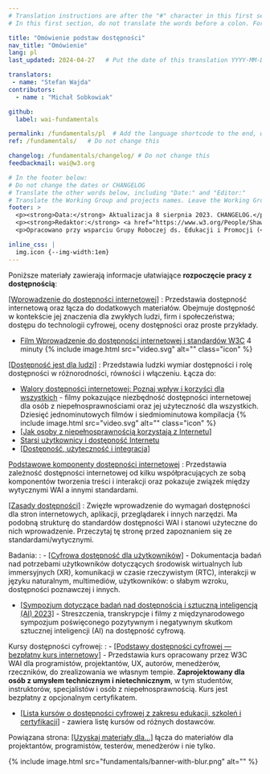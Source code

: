 ```yaml
---
# Translation instructions are after the "#" character in this first section. They are comments that do not show up in the web page. You do not need to translate the instructions after #.
# In this first section, do not translate the words before a colon. For example, do not translate "title:". Do translate the text after "title:".

title: "Omówienie podstaw dostępności"
nav_title: "Omówienie" 
lang: pl
last_updated: 2024-04-27   # Put the date of this translation YYYY-MM-DD (with month in the middle)

translators:
 - name: "Stefan Wajda" 
contributors:
  - name : "Michał Sobkowiak"

github:
  label: wai-fundamentals

permalink: /fundamentals/pl  # Add the language shortcode to the end, with no slash at the end. For example /path/to/file/fr
ref: /fundamentals/   # Do not change this

changelog: /fundamentals/changelog/ # Do not change this
feedbackmail: wai@w3.org

# In the footer below:
# Do not change the dates or CHANGELOG
# Translate the other words below, including "Date:" and "Editor:"
# Translate the Working Group and projects names. Leave the Working Group and projects acronyms in English.
footer: >
  <p><strong>Data:</strong> Aktualizacja 8 sierpnia 2023. CHANGELOG.</p>
  <p><strong>Redaktor:</strong> <a href="https://www.w3.org/People/Shawn/">Shawn Lawton Henry</a>.</p>
  <p>Opracowano przy wsparciu Grupy Roboczej ds. Edukacji i Promocji (<a href="https://www.w3.org/WAI/EO/">EOWG</a>).</p>

inline_css: |
  img.icon {--img-width:1em}
---
```


Poniższe materiały zawierają informacje ułatwiające **rozpoczęcie pracy z dostępnością**:

[[Wprowadzenie do dostępności internetowej]](/fundamentals/accessibility-intro/)
: Przedstawia dostępność internetową oraz łącza do dodatkowych materiałów. Obejmuje dostępność w kontekście jej znaczenia dla zwykłych ludzi, firm i społeczeństwa; dostępu do technologii cyfrowej, oceny dostępności oraz proste przykłady.
-  [Film Wprowadzenie do dostępności internetowej i standardów W3C](/videos/standards-and-benefits/) 4 minuty {% include image.html src="video.svg" alt="" class="icon" %}

[[Dostępność jest dla ludzi]](/people/)
: Przedstawia ludzki wymiar dostępności i rolę dostępności w różnorodności, równości i włączeniu. Łącza do:
-  [Walory dostępności internetowej: Poznaj wpływ i korzyści dla wszystkich](/perspective-videos/) - filmy pokazujące niezbędność dostępności internetowej dla osób z niepełnosprawnościami oraz jej użyteczność dla wszystkich. Dziesięć jednominutowych filmów i siedmiominutowa kompilacja {% include image.html src="video.svg" alt="" class="icon" %}
-  [[Jak osoby z niepełnosprawnością korzystają z Internetu]](/people-use-web/)<!-- , [Filmy demonstrujące korzystanie z Internetu przez osoby niepoełnosprawne](/people-use-web/) Osiemnaście ponad dwuminutowych filmów i 3 kompilacje {% include image.html src="video.svg" alt="" class="icon" %} -->
-  [Starsi użytkownicy i dostępność Internetu](/older-users/) 
-  [[Dostępność, użyteczność i integracja]](/fundamentals/accessibility-usability-inclusion/)

[Podstawowe komponenty dostępności internetowej](/fundamentals/components/)
: Przedstawia zależność dostępności internetowej od kilku współpracujących ze sobą komponentów tworzenia treści i interakcji oraz pokazuje związek między wytycznymi WAI a innymi standardami.

[[Zasady dostępności]](/fundamentals/accessibility-principles/)
: Zwięzłe wprowadzenie do wymagań dostępności dla stron internetowych, aplikacji, przeglądarek i innych narzędzi. Ma podobną strukturę do standardów dostępności WAI i stanowi użyteczne do nich wprowadzenie. Przeczytaj tę stronę przed zapoznaniem się ze standardami/wytycznymi.

Badania:
: -  [[Cyfrowa dostępność dla użytkowników]](/research/user-requirements/) - Dokumentacja badań nad potrzebami użytkowników dotyczących środowisk wirtualnych lub immersyjnych (XR), komunikacji w czasie rzeczywistym (RTC), interakcji w języku naturalnym, multimediów, użytkowników: o słabym wzroku, dostępności poznawczej i innych.
-  [[Sympozjum dotyczące badań nad dostępnością i sztuczną inteligencją (AI)  2023]](/research/ai2023/) - Streszczenia, transkrypcje i filmy z międzynarodowego sympozjum poświęconego pozytywnym i negatywnym skutkom sztucznej inteligencji (AI) na dostępność cyfrową.

Kursy dostępności cyfrowej:
: -  [[Podstawy dostępności cyfrowej &mdash;  bezpłatny kurs internetowy]](/fundamentals/foundations-course/) - Przedstawia kurs opracowany przez W3C WAI dla programistów, projektantów, UX, autorów, menedżerów, rzeczników, do zrealizowania we własnym tempie. **Zaprojektowany dla osób z umysłem technicznym i nietechnicznym**, w tym studentów, instruktorów, specjalistów i osób z niepełnosprawnością. Kurs jest bezpłatny z opcjonalnym certyfikatem.
-  [[Lista kursów o dostępności cyfrowej z zakresu edukacji, szkoleń i certyfikacji]](/courses/list/) - zawiera listę kursów od różnych dostawców.    

Powiązana strona: [[Uzyskaj materiały dla…]](/roles/) łącza do materiałów dla projektantów, programistów, testerów, menedżerów i nie tylko.

{% include image.html src="fundamentals/banner-with-blur.png" alt="" %}
